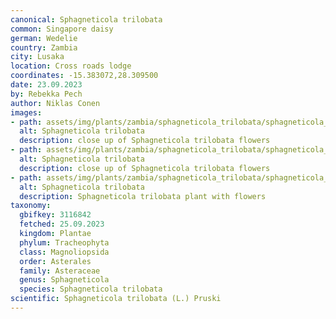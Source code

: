 ```yaml
---
canonical: Sphagneticola trilobata
common: Singapore daisy
german: Wedelie
country: Zambia
city: Lusaka
location: Cross roads lodge
coordinates: -15.383072,28.309500
date: 23.09.2023
by: Rebekka Pech
author: Niklas Conen
images:
- path: assets/img/plants/zambia/sphagneticola_trilobata/sphagneticola_trilobata_1.jpg
  alt: Sphagneticola trilobata
  description: close up of Sphagneticola trilobata flowers
- path: assets/img/plants/zambia/sphagneticola_trilobata/sphagneticola_trilobata_2.jpg
  alt: Sphagneticola trilobata
  description: close up of Sphagneticola trilobata flowers
- path: assets/img/plants/zambia/sphagneticola_trilobata/sphagneticola_trilobata_3.jpg
  alt: Sphagneticola trilobata
  description: Sphagneticola trilobata plant with flowers
taxonomy:
  gbifkey: 3116842
  fetched: 25.09.2023
  kingdom: Plantae
  phylum: Tracheophyta
  class: Magnoliopsida
  order: Asterales
  family: Asteraceae
  genus: Sphagneticola
  species: Sphagneticola trilobata
scientific: Sphagneticola trilobata (L.) Pruski
---
```

